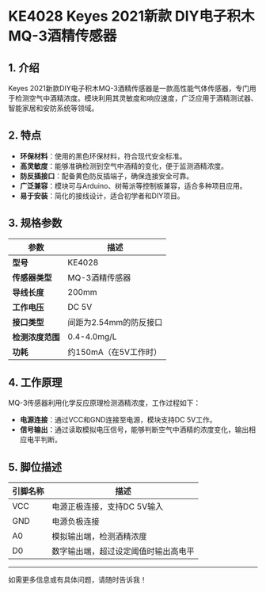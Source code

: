 
# KE4028 Keyes 2021新款 DIY电子积木 MQ-3酒精传感器

## 1. 介绍

Keyes 2021新款DIY电子积木MQ-3酒精传感器是一款高性能气体传感器，专门用于检测空气中酒精浓度。模块利用其灵敏度和响应速度，广泛应用于酒精测试器、智能家居和安防系统等领域。

## 2. 特点

- **环保材料**：使用的黑色环保材料，符合现代安全标准。
- **高灵敏度**：能够准确检测到空气中酒精的变化，便于监测酒精浓度。
- **防反插接口**：配备黄色防反插端子，确保连接安全可靠。
- **广泛兼容**：模块可与Arduino、树莓派等控制板兼容，适合多种项目应用。
- **易于安装**：简化的接线设计，适合初学者和DIY项目。

## 3. 规格参数

| 参数          | 描述                     |
|---------------|-------------------------|
| **型号**      | KE4028                  |
| **传感器类型**| MQ-3酒精传感器         |
| **导线长度**  | 200mm                   |
| **工作电压**  | DC 5V                   |
| **接口类型**  | 间距为2.54mm的防反接口   |
| **检测浓度范围**| 0.4-4.0mg/L          |
| **功耗**      | 约150mA（在5V工作时）   |

## 4. 工作原理

MQ-3传感器利用化学反应原理检测酒精浓度，工作过程如下：

- **电源连接**：通过VCC和GND连接至电源，模块支持DC 5V工作。
- **信号输出**：通过读取模拟电压信号，能够判断空气中酒精的浓度变化，输出相应电平判断。

## 5. 脚位描述

| 引脚名称 | 描述                             |
|----------|----------------------------------|
| VCC      | 电源正极连接，支持DC 5V输入    |
| GND      | 电源负极连接                     |
| A0       | 模拟输出端，检测酒精浓度       |
| D0       | 数字输出端，超过设定阈值时输出高电平 |

---

如需更多信息或有具体问题，请随时告诉我！
